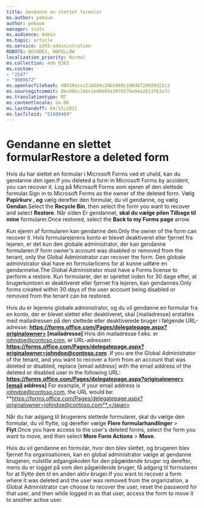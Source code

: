 ```yaml
---
title: Gendanne en slettet formular
ms.author: pebaum
author: pebaum
manager: scotv
ms.audience: Admin
ms.topic: article
ms.service: o365-administration
ROBOTS: NOINDEX, NOFOLLOW
localization_priority: Normal
ms.collection: Adm_O365
ms.custom:
- "2547"
- "9000672"
ms.openlocfilehash: 48018accc23a504c34b5469c198d6f29929d25c2
ms.sourcegitcommit: 8bc60ec34bc1e40685e3976576e04a2623f63a7c
ms.translationtype: MT
ms.contentlocale: da-DK
ms.lasthandoff: 04/15/2021
ms.locfileid: "51809469"
---
```

# <a name="restore-a-deleted-form"></a><span data-ttu-id="9281d-102">Gendanne en slettet formular</span><span class="sxs-lookup"><span data-stu-id="9281d-102">Restore a deleted form</span></span>

<span data-ttu-id="9281d-103">Hvis du har slettet en formular i Microsoft Forms ved et uheld, kan du gendanne den igen.</span><span class="sxs-lookup"><span data-stu-id="9281d-103">If you deleted a form in Microsoft Forms by accident, you can recover it.</span></span> <span data-ttu-id="9281d-104">Log på Microsoft Forms som ejeren af den slettede formular.</span><span class="sxs-lookup"><span data-stu-id="9281d-104">Sign in to Microsoft Forms as the owner of the deleted form.</span></span> <span data-ttu-id="9281d-105">Vælg **Papirkurv , og** vælg derefter den formular, du vil gendanne, og vælg **Gendan**.</span><span class="sxs-lookup"><span data-stu-id="9281d-105">Select the **Recycle Bin**, then select the form you want to recover and select **Restore**.</span></span> <span data-ttu-id="9281d-106">Når siden Er gendannet, **skal du vælge pilen Tilbage til mine** formularer.</span><span class="sxs-lookup"><span data-stu-id="9281d-106">Once restored, select the **Back to my Forms page** arrow.</span></span>

<span data-ttu-id="9281d-107">Kun ejeren af formularen kan gendanne den.</span><span class="sxs-lookup"><span data-stu-id="9281d-107">Only the owner of the form can recover it.</span></span> <span data-ttu-id="9281d-108">Hvis formularejerens konto er blevet deaktiveret eller fjernet fra lejeren, er det kun den globale administrator, der kan gendanne formularen.</span><span class="sxs-lookup"><span data-stu-id="9281d-108">If form owner's account was disabled or removed from the tenant, only the Global Administrator can recover the form.</span></span> <span data-ttu-id="9281d-109">Den globale administrator skal have en formularlicens for at kunne udføre en gendannelse.</span><span class="sxs-lookup"><span data-stu-id="9281d-109">The Global Administrator must have a Forms license to perform a restore.</span></span> <span data-ttu-id="9281d-110">Kun formularer, der er oprettet inden for 30 dage efter, at brugerkontoen er deaktiveret eller fjernet fra lejeren, kan gendannes.</span><span class="sxs-lookup"><span data-stu-id="9281d-110">Only forms created within 30 days of the user account being disabled or removed from the tenant can be restored.</span></span>

<span data-ttu-id="9281d-111">Hvis du er lejerens globale administrator, og du vil gendanne en formular fra en konto, der er blevet slettet eller deaktiveret, skal [mailadresse] erstattes med mailadressen på den slettede eller deaktiverede bruger i følgende URL-adresse: **https://forms.office.com/Pages/delegatepage.aspx?originalowner= [mailadresse]** Hvis din mailadresse f.eks. er johndoe@contoso.com, er URL-adressen: **https://forms.office.com/Pages/delegatepage.aspx?originalowner=johndoe@contoso.com** .</span><span class="sxs-lookup"><span data-stu-id="9281d-111">If you are the Global Administrator of the tenant, and you want to recover a form from an account that was deleted or disabled, replace [email address] with the email address of the deleted or disabled user in the following URL: **https://forms.office.com/Pages/delegatepage.aspx?originalowner=[email address]** For example, if your email address is johndoe@contoso.com, the URL would be: **https://forms.office.com/Pages/delegatepage.aspx?originalowner=johndoe@contoso.com**.</span></span> 

<span data-ttu-id="9281d-112">Når du har adgang til brugerens slettede formularer, skal du vælge den formular, du vil flytte, og derefter vælge **Flere formularhandlinger**  >  **Flyt**.</span><span class="sxs-lookup"><span data-stu-id="9281d-112">Once you have access to the user's deleted forms, select the form you want to move, and then select **More Form Actions** > **Move**.</span></span>

<span data-ttu-id="9281d-113">Hvis du vil gendanne en formular, hvor den blev slettet, og brugeren blev fjernet fra organisationen, kan en global administrator vælge at gendanne brugeren, nulstille adgangskoden for den pågældende bruger og derefter, mens du er logget på som den pågældende bruger, få adgang til formularen for at flytte den til en anden aktiv bruger.</span><span class="sxs-lookup"><span data-stu-id="9281d-113">If you want to recover a form where it was deleted and the user was removed from the organization, a Global Administrator can choose to recover the user, reset the password for that user, and then while logged in as that user, access the form to move it to another active user.</span></span> 
